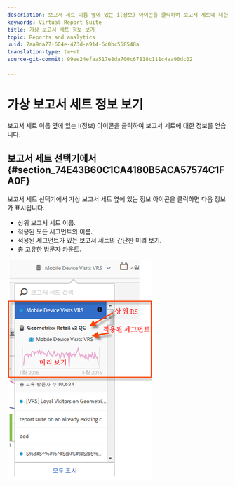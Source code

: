 ```yaml
---
description: 보고서 세트 이름 옆에 있는 i(정보) 아이콘을 클릭하여 보고서 세트에 대한 정보를 얻습니다.
keywords: Virtual Report Suite
title: 가상 보고서 세트 정보 보기
topic: Reports and analytics
uuid: 7aa9da77-604e-473d-a914-6c0bc558548a
translation-type: tm+mt
source-git-commit: 99ee24efaa517e8da700c67818c111c4aa90dc02

---
```



# 가상 보고서 세트 정보 보기

보고서 세트 이름 옆에 있는 i(정보) 아이콘을 클릭하여 보고서 세트에 대한 정보를 얻습니다.

## 보고서 세트 선택기에서 {#section_74E43B60C1CA4180B5ACA57574C1FA0F}

보고서 세트 선택기에서 가상 보고서 세트 옆에 있는 정보 아이콘을 클릭하면 다음 정보가 표시됩니다.

* 상위 보고서 세트 이름.
* 적용된 모든 세그먼트의 이름.
* 적용된 세그먼트가 있는 보고서 세트의 간단한 미리 보기.
* 총 고유한 방문자 카운트.

![](assets/vrs-info.png)

